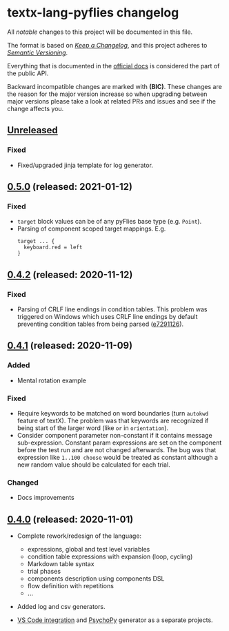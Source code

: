 # textx-lang-pyflies changelog

All _notable_ changes to this project will be documented in this file.

The format is based on _[Keep a Changelog][keepachangelog]_, and this project
adheres to _[Semantic Versioning][semver]_.

Everything that is documented in the [official docs][textXDocs] is considered
the part of the public API.

Backward incompatible changes are marked with **(BIC)**. These changes are the
reason for the major version increase so when upgrading between major versions
please take a look at related PRs and issues and see if the change affects you.

## [Unreleased]

### Fixed

- Fixed/upgraded jinja template for log generator.

[Unreleased]: https://github.com/pyflies/pyflies/compare/0.5.0...HEAD


## [0.5.0] (released: 2021-01-12)

### Fixed

- `target` block values can be of any pyFlies base type (e.g. `Point`).
- Parsing of component scoped target mappings. E.g.
  ```
  target ... {
    keyboard.red = left
  }
  ```

[0.5.0]: https://github.com/pyflies/pyflies/compare/0.4.2...0.5.0


## [0.4.2] (released: 2020-11-12)

### Fixed

- Parsing of CRLF line endings in condition tables. This problem was triggered
  on Windows which uses CRLF line endings by default preventing condition tables
  from being parsed ([e7291126]).

[e7291126]: https://github.com/pyflies/pyflies/commit/e7291126
[0.4.2]: https://github.com/pyflies/pyflies/compare/0.4.1...0.4.2


## [0.4.1] (released: 2020-11-09)

### Added

- Mental rotation example

### Fixed

- Require keywords to be matched on word boundaries (turn `autokwd` feature of
  textX). The problem was that keywords are recognized if being start of the
  larger word (like `or` in `orientation`).
- Consider component parameter non-constant if it contains message
  sub-expression. Constant param expressions are set on the component before the
  test run and are not changed afterwards. The bug was that expression like
  `1..100 choose` would be treated as constant although a new random value
  should be calculated for each trial.

### Changed

- Docs improvements

[0.4.1]: https://github.com/pyflies/pyflies/compare/0.4.0...0.4.1


## [0.4.0] (released: 2020-11-01)

- Complete rework/redesign of the language:
  - expressions, global and test level variables
  - condition table expressions with expansion (loop, cycling)
  - Markdown table syntax
  - trial phases
  - components description using components DSL
  - flow definition with repetitions
  - ...

- Added log and csv generators.
- [VS Code integration](https://github.com/pyflies/vscode-pyflies) and
  [PsychoPy](https://github.com/pyflies/pyflies-psychopy) generator as a
  separate projects.


[0.4.0]: https://github.com/pyflies/pyflies/compare/v0.3...0.4.0

[keepachangelog]: https://keepachangelog.com/
[semver]: https://semver.org/spec/v2.0.0.html
[textXDocs]: http://textx.github.io/textX/latest/

